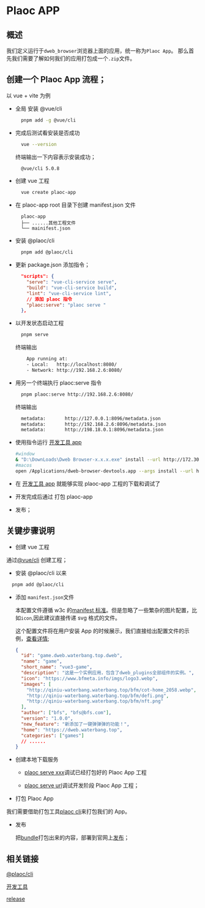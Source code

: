 # Plaoc APP

## 概述

我们定义运行于`dweb_browser`浏览器上面的应用，统一称为`Plaoc App`。
那么首先我们需要了解如何我们的应用打包成一个`.zip`文件。

## 创建一个 Plaoc App 流程；

以 vue + vite 为例

- 全局 安装 @vue/cli

  ```bash
    pnpm add -g @vue/cli
  ```

- 完成后测试看安装是否成功

  ```bash
    vue --version
  ```

  终端输出一下内容表示安装成功；

  ```bash
    @vue/cli 5.0.8
  ```

- 创建 vue 工程

  ```bash
    vue create plaoc-app
  ```

- 在 plaoc-app root 目录下创建 manifest.json 文件

  ```
    plaoc-app
    ├── ......其他工程文件
    └── mainifest.json
  ```

- 安装 @plaoc/cli

  ```bash
    pnpm add @plaoc/cli
  ```

- 更新 package.json 添加指令；

  ```json
    "scripts": {
      "serve": "vue-cli-service serve",
      "build": "vue-cli-service build",
      "lint": "vue-cli-service lint",
      // 添加 plaoc 指令
      "plaoc:serve": "plaoc serve "
    },
  ```

- 以开发状态启动工程

  ```bash
    pnpm serve
  ```

  终端输出

  ```bash
      App running at:
      - Local:   http://localhost:8080/
      - Network: http://192.168.2.6:8080/
  ```

- 用另一个终端执行 plaoc:serve 指令

  ```bash
    pnpm plaoc:serve http://192.168.2.6:8080/
  ```

  终端输出

  ```bash
    metadata:       http://127.0.0.1:8096/metadata.json
    metadata:       http://192.168.2.6:8096/metadata.json
    metadata:       http://198.18.0.1:8096/metadata.json
  ```

- 使用指令运行 [开发工具 app](./developer-tool/index.md)

  ```bash
  #window
  & "D:\DownLoads\Dweb Browser-x.x.x.exe" install --url http://172.30.93.43:8096/metadata.json
  #macos
  open /Applications/dweb-browser-devtools.app --args install --url http://127.0.0.1:8096/metadata.json
  ```

- 在 [开发工具 app](./developer-tool/index.md) 就能够实现 plaoc-app 工程的下载和调试了

- 开发完成后通过 打包 plaoc-app

- 发布；

## 关键步骤说明

- 创建 vue 工程

通过[@vue/cli](https://cli.vuejs.org/zh/guide/) 创建工程；

- 安装 @plaoc/cli 以来

```bash
  pnpm add @plaoc/cli
```

- 添加 `manifest.json`文件

  本配置文件遵循 w3c 的[manifest 标准](https://developer.mozilla.org/en-US/docs/Web/Manifest)。但是忽略了一些繁杂的图片配置，比如`icon`,因此建议直接传递 svg 格式的文件。

  这个配置文件将在用户安装 App 的时候展示，我们直接给出配置文件的示例，[查看详情](./manifest/index.md);

  ```json
  {
    "id": "game.dweb.waterbang.top.dweb",
    "name": "game",
    "short_name": "vue3-game",
    "description": "这是一个实例应用，包含了dweb_plugins全部组件的实例。",
    "icon": "https://www.bfmeta.info/imgs/logo3.webp",
    "images": [
      "http://qiniu-waterbang.waterbang.top/bfm/cot-home_2058.webp",
      "http://qiniu-waterbang.waterbang.top/bfm/defi.png",
      "http://qiniu-waterbang.waterbang.top/bfm/nft.png"
    ],
    "author": ["bfs", "bfs@bfs.com"],
    "version": "1.0.0",
    "new_feature": "新添加了一键弹弹弹的功能！",
    "home": "https://dweb.waterbang.top",
    "categories": ["games"]
    // ......
  }
  ```

- 创建本地下载服务

  - [plaoc serve xxx](./plaoc-cli/serve.md)调试已经打包好的 Plaoc App 工程

  - [plaoc serve url](./ploac-cli/serve-url.md)调试开发阶段 Plaoc App 工程；

- 打包 Plaoc App

我们需要借助打包工具[plaoc cli](./plaoc-cli/bundle.md)来打包我们的 App。

- 发布

  把[bundle](./plaoc-cli/bundle.md)打包出来的内容，部署到官网上[发布](./release/index.md)；

## 相关链接

[@plaoc/cli](../plaoc-cli/index.md)

[开发工具](../developer-tool/index.md)

[release](../release/index.md)
